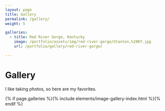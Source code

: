 ```yaml
---
layout: page
title: Gallery
permalink: /gallery/
weight: 5

galleries:
  - title: Red River Gorge, Kentucky
    image: /portfolio/assets/img/red-river-gorge/Stanton,%20KY.jpg
    url: /portfolio/gallery/red-river-gorge/

---
```


# Gallery
I like taking photos, so here are my favorites.

{% if page.galleries %}{% include elements/image-gallery-index.html %}{% endif %}